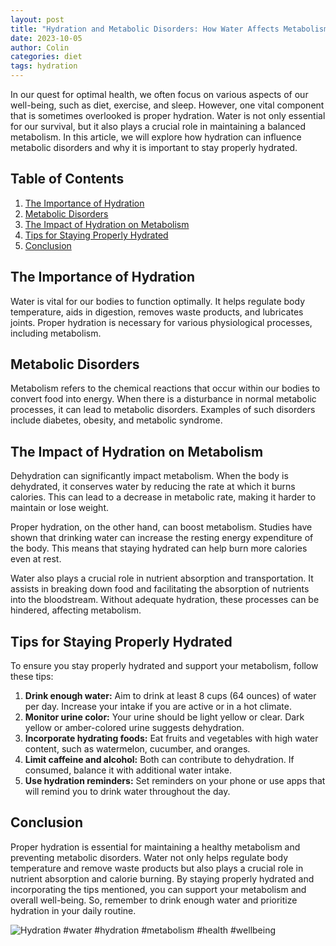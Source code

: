 ```yaml
---
layout: post
title: "Hydration and Metabolic Disorders: How Water Affects Metabolism"
date: 2023-10-05
author: Colin
categories: diet
tags: hydration
---
```


In our quest for optimal health, we often focus on various aspects of our well-being, such as diet, exercise, and sleep. However, one vital component that is sometimes overlooked is proper hydration. Water is not only essential for our survival, but it also plays a crucial role in maintaining a balanced metabolism. In this article, we will explore how hydration can influence metabolic disorders and why it is important to stay properly hydrated.

## Table of Contents
1. [The Importance of Hydration](#importance-of-hydration)
2. [Metabolic Disorders](#metabolic-disorders)
3. [The Impact of Hydration on Metabolism](#impact-on-metabolism)
4. [Tips for Staying Properly Hydrated](#tips-for-hydration)
5. [Conclusion](#conclusion)

## The Importance of Hydration <a name="importance-of-hydration"></a>
Water is vital for our bodies to function optimally. It helps regulate body temperature, aids in digestion, removes waste products, and lubricates joints. Proper hydration is necessary for various physiological processes, including metabolism.

## Metabolic Disorders <a name="metabolic-disorders"></a>
Metabolism refers to the chemical reactions that occur within our bodies to convert food into energy. When there is a disturbance in normal metabolic processes, it can lead to metabolic disorders. Examples of such disorders include diabetes, obesity, and metabolic syndrome.

## The Impact of Hydration on Metabolism <a name="impact-on-metabolism"></a>
Dehydration can significantly impact metabolism. When the body is dehydrated, it conserves water by reducing the rate at which it burns calories. This can lead to a decrease in metabolic rate, making it harder to maintain or lose weight.

Proper hydration, on the other hand, can boost metabolism. Studies have shown that drinking water can increase the resting energy expenditure of the body. This means that staying hydrated can help burn more calories even at rest.

Water also plays a crucial role in nutrient absorption and transportation. It assists in breaking down food and facilitating the absorption of nutrients into the bloodstream. Without adequate hydration, these processes can be hindered, affecting metabolism.

## Tips for Staying Properly Hydrated <a name="tips-for-hydration"></a>
To ensure you stay properly hydrated and support your metabolism, follow these tips:

1. **Drink enough water:** Aim to drink at least 8 cups (64 ounces) of water per day. Increase your intake if you are active or in a hot climate.
2. **Monitor urine color:** Your urine should be light yellow or clear. Dark yellow or amber-colored urine suggests dehydration.
3. **Incorporate hydrating foods:** Eat fruits and vegetables with high water content, such as watermelon, cucumber, and oranges.
4. **Limit caffeine and alcohol:** Both can contribute to dehydration. If consumed, balance it with additional water intake.
5. **Use hydration reminders:** Set reminders on your phone or use apps that will remind you to drink water throughout the day.

## Conclusion <a name="conclusion"></a>
Proper hydration is essential for maintaining a healthy metabolism and preventing metabolic disorders. Water not only helps regulate body temperature and remove waste products but also plays a crucial role in nutrient absorption and calorie burning. By staying properly hydrated and incorporating the tips mentioned, you can support your metabolism and overall well-being. So, remember to drink enough water and prioritize hydration in your daily routine.

![Hydration](https://source.unsplash.com/1600x900/?water) #water #hydration #metabolism #health #wellbeing